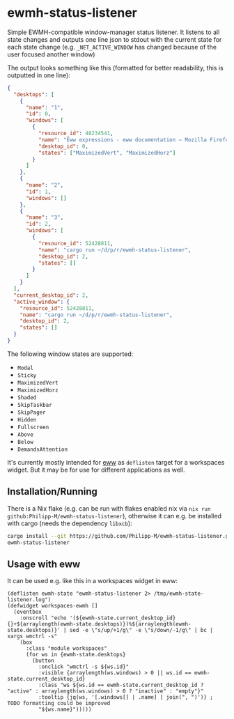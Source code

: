 # ewmh-status-listener

Simple EWMH-compatible window-manager status listener.
It listens to all state changes and outputs one line json to stdout with the current state for each state change (e.g. `_NET_ACTIVE_WINDOW` has changed because of the user focused another window)

The output looks something like this (formatted for better readability, this is outputted in one line):
```json
{
  "desktops": [
    {
      "name": "1",
      "id": 0,
      "windows": [
        {
          "resource_id": 48234541,
          "name": "Eww expressions - eww documentation — Mozilla Firefox",
          "desktop_id": 0,
          "states": ["MaximizedVert", "MaximizedHorz"]
        }
      ]
    },
    {
      "name": "2",
      "id": 1,
      "windows": []
    },
    {
      "name": "3",
      "id": 2,
      "windows": [
        {
          "resource_id": 52428811,
          "name": "cargo run ~/d/p/r/ewmh-status-listener",
          "desktop_id": 2,
          "states": []
        }
      ]
    }
  ],
  "current_desktop_id": 2,
  "active_window": {
    "resource_id": 52428811,
    "name": "cargo run ~/d/p/r/ewmh-status-listener",
    "desktop_id": 2,
    "states": []
  }
}
```

The following window states are supported:
* `Modal`
* `Sticky`
* `MaximizedVert`
* `MaximizedHorz`
* `Shaded`
* `SkipTaskbar`
* `SkipPager`
* `Hidden`
* `Fullscreen`
* `Above`
* `Below`
* `DemandsAttention`

It's currently mostly intended for [eww](https://github.com/elkowar/eww) as `deflisten` target for a workspaces widget.
But it may be for use for different applications as well.

## Installation/Running

There is a Nix flake (e.g. can be run with flakes enabled nix via `nix run github:Philipp-M/ewmh-status-listener`), otherwise it can e.g. be installed with cargo (needs the dependency `libxcb`):

```bash
cargo install --git https://github.com/Philipp-M/ewmh-status-listener.git
ewmh-status-listener
```

## Usage with eww

It can be used e.g. like this in a workspaces widget in eww:

```yuck
(deflisten ewmh-state "ewmh-status-listener 2> /tmp/ewmh-state-listener.log")
(defwidget workspaces-ewmh []
  (eventbox
    :onscroll "echo '(${ewmh-state.current_desktop_id}{}+${arraylength(ewmh-state.desktops)})%${arraylength(ewmh-state.desktops)}' | sed -e \"s/up/+1/g\" -e \"s/down/-1/g\" | bc | xargs wmctrl -s"
    (box
      :class "module workspaces"
      (for ws in {ewmh-state.desktops}
        (button
          :onclick "wmctrl -s ${ws.id}"
          :visible {arraylength(ws.windows) > 0 || ws.id == ewmh-state.current_desktop_id}
          :class "ws ${ws.id == ewmh-state.current_desktop_id ? "active" : arraylength(ws.windows) > 0 ? "inactive" : "empty"}"
          :tooltip {jq(ws, '[.windows[] | .name] | join(", ")')} ; TODO formatting could be improved
          "${ws.name}")))))
```
